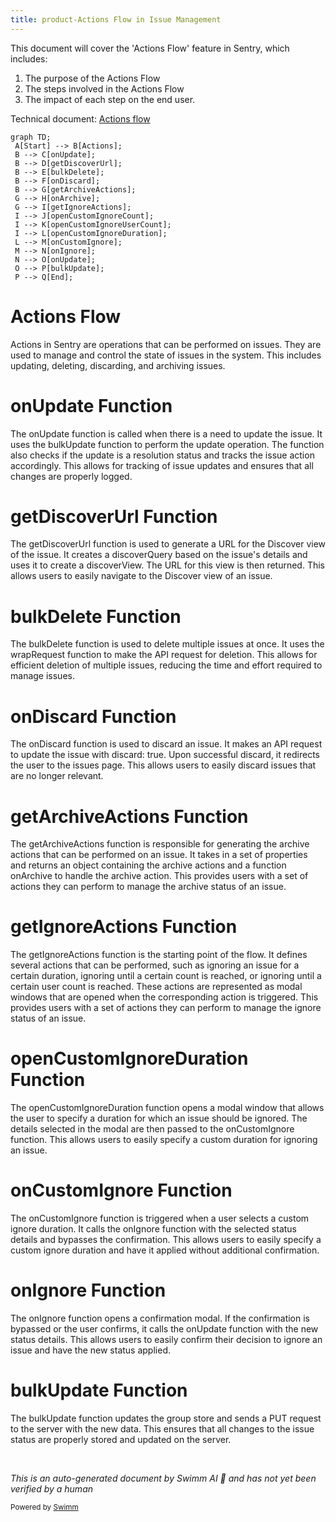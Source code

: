```yaml
---
title: product-Actions Flow in Issue Management
---
```

This document will cover the 'Actions Flow' feature in Sentry, which includes:

1. The purpose of the Actions Flow
2. The steps involved in the Actions Flow
3. The impact of each step on the end user.

Technical document: <SwmLink doc-title="Actions flow">[Actions flow](/.swm/actions-flow.dip1cve7.sw.md)</SwmLink>

```mermaid
graph TD;
 A[Start] --> B[Actions];
 B --> C[onUpdate];
 B --> D[getDiscoverUrl];
 B --> E[bulkDelete];
 B --> F[onDiscard];
 B --> G[getArchiveActions];
 G --> H[onArchive];
 G --> I[getIgnoreActions];
 I --> J[openCustomIgnoreCount];
 I --> K[openCustomIgnoreUserCount];
 I --> L[openCustomIgnoreDuration];
 L --> M[onCustomIgnore];
 M --> N[onIgnore];
 N --> O[onUpdate];
 O --> P[bulkUpdate];
 P --> Q[End];
```

# Actions Flow

Actions in Sentry are operations that can be performed on issues. They are used to manage and control the state of issues in the system. This includes updating, deleting, discarding, and archiving issues.

# onUpdate Function

The onUpdate function is called when there is a need to update the issue. It uses the bulkUpdate function to perform the update operation. The function also checks if the update is a resolution status and tracks the issue action accordingly. This allows for tracking of issue updates and ensures that all changes are properly logged.

# getDiscoverUrl Function

The getDiscoverUrl function is used to generate a URL for the Discover view of the issue. It creates a discoverQuery based on the issue's details and uses it to create a discoverView. The URL for this view is then returned. This allows users to easily navigate to the Discover view of an issue.

# bulkDelete Function

The bulkDelete function is used to delete multiple issues at once. It uses the wrapRequest function to make the API request for deletion. This allows for efficient deletion of multiple issues, reducing the time and effort required to manage issues.

# onDiscard Function

The onDiscard function is used to discard an issue. It makes an API request to update the issue with discard: true. Upon successful discard, it redirects the user to the issues page. This allows users to easily discard issues that are no longer relevant.

# getArchiveActions Function

The getArchiveActions function is responsible for generating the archive actions that can be performed on an issue. It takes in a set of properties and returns an object containing the archive actions and a function onArchive to handle the archive action. This provides users with a set of actions they can perform to manage the archive status of an issue.

# getIgnoreActions Function

The getIgnoreActions function is the starting point of the flow. It defines several actions that can be performed, such as ignoring an issue for a certain duration, ignoring until a certain count is reached, or ignoring until a certain user count is reached. These actions are represented as modal windows that are opened when the corresponding action is triggered. This provides users with a set of actions they can perform to manage the ignore status of an issue.

# openCustomIgnoreDuration Function

The openCustomIgnoreDuration function opens a modal window that allows the user to specify a duration for which an issue should be ignored. The details selected in the modal are then passed to the onCustomIgnore function. This allows users to easily specify a custom duration for ignoring an issue.

# onCustomIgnore Function

The onCustomIgnore function is triggered when a user selects a custom ignore duration. It calls the onIgnore function with the selected status details and bypasses the confirmation. This allows users to easily specify a custom ignore duration and have it applied without additional confirmation.

# onIgnore Function

The onIgnore function opens a confirmation modal. If the confirmation is bypassed or the user confirms, it calls the onUpdate function with the new status details. This allows users to easily confirm their decision to ignore an issue and have the new status applied.

# bulkUpdate Function

The bulkUpdate function updates the group store and sends a PUT request to the server with the new data. This ensures that all changes to the issue status are properly stored and updated on the server.

&nbsp;

*This is an auto-generated document by Swimm AI 🌊 and has not yet been verified by a human*

<SwmMeta version="3.0.0" repo-id="Z2l0aHViJTNBJTNBc2VudHJ5LWRlbW8lM0ElM0FTd2ltbS1EZW1v" repo-name="sentry-demo" doc-type="product-flows"><sup>Powered by [Swimm](/)</sup></SwmMeta>
